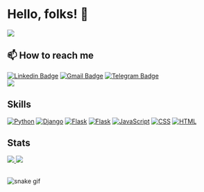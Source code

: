 # Hello, folks! 👋
<img src="https://media.giphy.com/media/3oKIPnAiaMCws8nOsE/giphy.gif" />


## 📫 How to reach me
[![Linkedin Badge](https://img.shields.io/badge/LinkedIn-0077B5?style=for-the-badge&logo=linkedin&logoColor=white)](https://www.linkedin.com/in/alireza-ghorbani98/)
[![Gmail Badge](https://img.shields.io/badge/Gmail-D14836?style=for-the-badge&logo=gmail&logoColor=white)](mailto:erfanghorbanee@gmail.com)
[![Telegram Badge](https://img.shields.io/badge/-Telegram-1ca0f1?style=for-the-badge&labelColor=1ca0f1&logo=telegram&logoColor=white&link=https://t.me/Bookworm98)](https://t.me/Bookworm98)
<br>
<a href="https://www.codewars.com/users/erfanghorbanee"><img src="https://www.codewars.com/users/erfanghorbanee/badges/small"></a>


## Skills

<p>
    <a href="#"><img alt="Python" src="https://img.shields.io/badge/Python-14354C?style=flat-square&logo=python&logoColor=white"></a>
    <a href="#"><img alt="Django" src="https://img.shields.io/badge/-Django-092E20?style=flat-square&logo=Django&logoColor=white"></a>
    <a href="#"><img alt="Flask" src="https://img.shields.io/badge/-Flask-000000?style=flat-square&logo=Flask&logoColor=white"></a>
    <a href="#"><img alt="Flask" src="https://img.shields.io/badge/Wordpress-21759B?style=flat-square&logo=wordpress&logoColor=white"></a>
    <a href="#"><img alt="JavaScript" src="https://img.shields.io/badge/JavaScript-F7DF1E?style=flat-square&logo=javascript&logoColor=black"></a>
    <a href="#"><img alt="CSS" src="https://img.shields.io/badge/CSS-1572B6?style=flat-square&logo=css3&logoColor=white"></a>
    <a href="#"><img alt="HTML" src="https://img.shields.io/badge/HTML-E34F26?style=flat-square&logo=html5&logoColor=white"></a>
</p>


## Stats

<div>
<a href="https://github.com/erfanghorbanee">
  <img src="https://github-readme-stats.vercel.app/api/top-langs/?username=erfanghorbanee&show_icons=true&theme=cobalt&layout=demo" />
</a>

<a href="https://github.com/erfanghorbanee">
  <img src="https://github-readme-stats.vercel.app/api?username=erfanghorbanee&show_icons=true&theme=cobalt" />
</a>
</div>

<br>

![snake gif](https://github.com/erfanghorbanee/erfanghorbanee/blob/output/github-contribution-grid-snake.gif)
